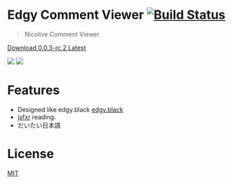 # Edgy Comment Viewer [![Build Status][travis-image]][travis]

> Nicolive Comment Viewer

[Download 0.0.3-rc.2 Latest](https://github.com/59naga/edgy-comment-viewer/releases/latest)

![](https://cloud.githubusercontent.com/assets/1548478/7334802/83590b30-ebd9-11e4-9f5d-71da55764650.png)
![](https://cloud.githubusercontent.com/assets/1548478/7334804/85104aec-ebd9-11e4-997d-4bd7ff7ce0ef.png)

# Features
* Designed like edgy.black [edgy.black][X]
* [jsfxr][A] reading.
* だいたい日本語

[X]: http://edgy.black/
[A]: http://github.grumdrig.com/jsfxr/

License
===
[MIT][License]

[License]: http://59naga.mit-license.org/

[travis-image]: https://travis-ci.org/59naga/edgy-comment-viewer.svg?branch=master
[travis]: https://travis-ci.org/59naga/edgy-comment-viewer
